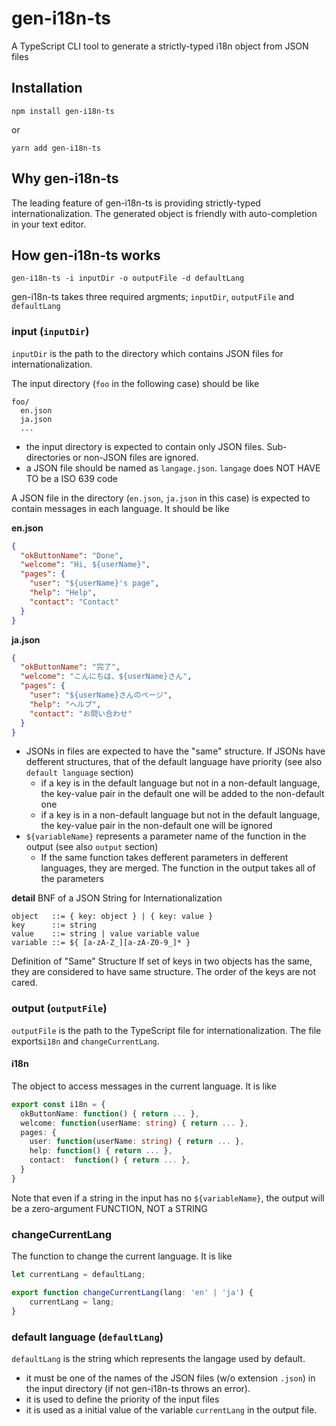 # gen-i18n-ts

A TypeScript CLI tool to generate a strictly-typed i18n object from JSON files

## Installation

```
npm install gen-i18n-ts
```

or

```
yarn add gen-i18n-ts
```

## Why gen-i18n-ts

The leading feature of gen-i18n-ts is providing strictly-typed internationalization.
The generated object is friendly with auto-completion in your text editor.

## How gen-i18n-ts works

```
gen-i18n-ts -i inputDir -o outputFile -d defaultLang
```

gen-i18n-ts takes three required argments; `inputDir`, `outputFile` and `defaultLang`

### input (`inputDir`)
`inputDir` is the path to the directory which contains JSON files for internationalization.

The input directory (`foo` in the following case) should be like

```
foo/
  en.json
  ja.json
  ...
```

- the input directory is expected to contain only JSON files. Sub-directories or non-JSON files are ignored.
- a JSON file should be named as `langage.json`. `langage` does NOT HAVE TO be a ISO 639 code

A JSON file in the directory (`en.json`, `ja.json` in this case) is expected to contain messages in each language.
It should be like

**en.json**
```json
{
  "okButtonName": "Done",
  "welcome": "Hi, ${userName}",
  "pages": {
    "user": "${userName}'s page",
    "help": "Help",
    "contact": "Contact"
  }
}
```

**ja.json**
```json
{
  "okButtonName": "完了",
  "welcome": "こんにちは、${userName}さん",
  "pages": {
    "user": "${userName}さんのページ",
    "help": "ヘルプ",
    "contact": "お問い合わせ"
  }
}
```

- JSONs in files are expected to have the "same" structure. If JSONs have defferent structures, that of the default language have priority  (see also `default language` section)
  - if a key is in the default language but not in a non-default language, the key-value pair in the default one will be added to the non-default one
  - if a key is in a non-default language but not in the default language, the key-value pair in the non-default one will be ignored
- `${variableName}` represents a parameter name of the function in the output (see also `output` section)
  - If the same function takes defferent parameters in defferent languages, they are merged. The function in the output takes all of the parameters

**detail**
BNF of a JSON String for Internationalization
```
object   ::= { key: object } | { key: value }
key      ::= string
value    ::= string | value variable value
variable ::= ${ [a-zA-Z_][a-zA-Z0-9_]* }
```

Definition of "Same" Structure
If set of keys in two objects has the same, they are considered to have same structure.
The order of the keys are not cared.

### output (`outputFile`)

`outputFile` is the path to the TypeScript file for internationalization. The file exports`i18n` and `changeCurrentLang`.

#### i18n
The object to access messages in the current language.
It is like

```ts
export const i18n = {
  okButtonName: function() { return ... },
  welcome: function(userName: string) { return ... },
  pages: {
    user: function(userName: string) { return ... },
    help: function() { return ... },
    contact:  function() { return ... },
  }
}
```

Note that even if a string in the input has no `${variableName}`, the output will be a zero-argument FUNCTION, NOT a STRING

### changeCurrentLang
The function to change the current language.
It is like

```ts
let currentLang = defaultLang;

export function changeCurrentLang(lang: 'en' | 'ja') {
    currentLang = lang;
}
```

### default language (`defaultLang`)
`defaultLang` is the string which represents the langage used by default. 

- it must be one of the names of the JSON files (w/o extension `.json`) in the input directory (if not gen-i18n-ts throws an error).
- it is used to define the priority of the input files
- it is used as a initial value of the variable `currentLang` in the output file.
